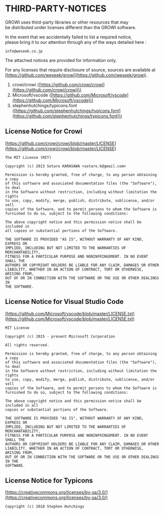 # THIRD-PARTY-NOTICES

GROWI uses third-party libraries or other resources that may  
be distributed under licenses different than the GROWI software.

In the event that we accidentally failed to list a required notice,  
please bring it to our attention through any of the ways detailed here :

```text
info@weseek.co.jp
```

The attached notices are provided for information only.

For any licenses that require disclosure of source, sources are available at  
[https://github.com/weseek/growi](https://github.com/weseek/growi).

1. crowi/crowi \([https://github.com/crowi/crowi](https://github.com/crowi/crowi)\)
2. Microsoft/vscode \([https://github.com/Microsoft/vscode](https://github.com/Microsoft/vscode)\)
3. stephenhutchings/typicons.font \([https://github.com/stephenhutchings/typicons.font](https://github.com/stephenhutchings/typicons.font)\)

## License Notice for Crowi

[https://github.com/crowi/crowi/blob/master/LICENSE](https://github.com/crowi/crowi/blob/master/LICENSE)

```text
The MIT License (MIT)

Copyright (c) 2013 Sotaro KARASAWA <sotaro.k@gmail.com>

Permission is hereby granted, free of charge, to any person obtaining a copy
of this software and associated documentation files (the "Software"), to deal
in the Software without restriction, including without limitation the rights
to use, copy, modify, merge, publish, distribute, sublicense, and/or sell
copies of the Software, and to permit persons to whom the Software is
furnished to do so, subject to the following conditions:

The above copyright notice and this permission notice shall be included in
all copies or substantial portions of the Software.

THE SOFTWARE IS PROVIDED "AS IS", WITHOUT WARRANTY OF ANY KIND, EXPRESS OR
IMPLIED, INCLUDING BUT NOT LIMITED TO THE WARRANTIES OF MERCHANTABILITY,
FITNESS FOR A PARTICULAR PURPOSE AND NONINFRINGEMENT. IN NO EVENT SHALL THE
AUTHORS OR COPYRIGHT HOLDERS BE LIABLE FOR ANY CLAIM, DAMAGES OR OTHER
LIABILITY, WHETHER IN AN ACTION OF CONTRACT, TORT OR OTHERWISE, ARISING FROM,
OUT OF OR IN CONNECTION WITH THE SOFTWARE OR THE USE OR OTHER DEALINGS IN
THE SOFTWARE.
```

## License Notice for Visual Studio Code

[https://github.com/Microsoft/vscode/blob/master/LICENSE.txt](https://github.com/Microsoft/vscode/blob/master/LICENSE.txt)

```text
MIT License

Copyright (c) 2015 - present Microsoft Corporation

All rights reserved.

Permission is hereby granted, free of charge, to any person obtaining a copy
of this software and associated documentation files (the "Software"), to deal
in the Software without restriction, including without limitation the rights
to use, copy, modify, merge, publish, distribute, sublicense, and/or sell
copies of the Software, and to permit persons to whom the Software is
furnished to do so, subject to the following conditions:

The above copyright notice and this permission notice shall be included in all
copies or substantial portions of the Software.

THE SOFTWARE IS PROVIDED "AS IS", WITHOUT WARRANTY OF ANY KIND, EXPRESS OR
IMPLIED, INCLUDING BUT NOT LIMITED TO THE WARRANTIES OF MERCHANTABILITY,
FITNESS FOR A PARTICULAR PURPOSE AND NONINFRINGEMENT. IN NO EVENT SHALL THE
AUTHORS OR COPYRIGHT HOLDERS BE LIABLE FOR ANY CLAIM, DAMAGES OR OTHER
LIABILITY, WHETHER IN AN ACTION OF CONTRACT, TORT OR OTHERWISE, ARISING FROM,
OUT OF OR IN CONNECTION WITH THE SOFTWARE OR THE USE OR OTHER DEALINGS IN THE
SOFTWARE.
```

## License Notice for Typicons

[https://creativecommons.org/licenses/by-sa/3.0/](https://creativecommons.org/licenses/by-sa/3.0/)

```text
Copyright (c) 2018 Stephen Hutchings
```

